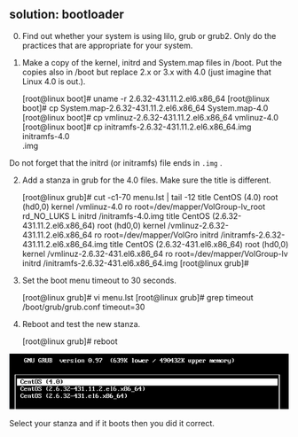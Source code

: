 ## solution: bootloader

0. Find out whether your system is using lilo, grub or grub2. Only do
the practices that are appropriate for your system.

1. Make a copy of the kernel, initrd and System.map files in /boot. Put
the copies also in /boot but replace 2.x or 3.x with 4.0 (just imagine
that Linux 4.0 is out.).

    [root@linux boot]# uname -r
    2.6.32-431.11.2.el6.x86_64
    [root@linux boot]# cp System.map-2.6.32-431.11.2.el6.x86_64 System.map-4.0
    [root@linux boot]# cp vmlinuz-2.6.32-431.11.2.el6.x86_64 vmlinuz-4.0
    [root@linux boot]# cp initramfs-2.6.32-431.11.2.el6.x86_64.img initramfs-4.0\
    .img

Do not forget that the initrd (or initramfs) file ends in `.img` .

2. Add a stanza in grub for the 4.0 files. Make sure the title is
different.

    [root@linux grub]# cut -c1-70 menu.lst | tail -12
    title CentOS (4.0)
            root (hd0,0)
            kernel /vmlinuz-4.0 ro root=/dev/mapper/VolGroup-lv_root rd_NO_LUKS L
            initrd /initramfs-4.0.img
    title CentOS (2.6.32-431.11.2.el6.x86_64)
            root (hd0,0)
            kernel /vmlinuz-2.6.32-431.11.2.el6.x86_64 ro root=/dev/mapper/VolGro
            initrd /initramfs-2.6.32-431.11.2.el6.x86_64.img
    title CentOS (2.6.32-431.el6.x86_64)
            root (hd0,0)
            kernel /vmlinuz-2.6.32-431.el6.x86_64 ro root=/dev/mapper/VolGroup-lv
            initrd /initramfs-2.6.32-431.el6.x86_64.img
    [root@linux grub]#

3. Set the boot menu timeout to 30 seconds.

    [root@linux grub]# vi menu.lst
    [root@linux grub]# grep timeout /boot/grub/grub.conf
    timeout=30

4. Reboot and test the new stanza.

    [root@linux grub]# reboot

![](assets/grub1_centos.png)

Select your stanza and if it boots then you did it correct.

